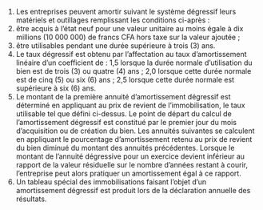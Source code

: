 1)  Les  entreprises  peuvent  amortir  suivant  le  système  dégressif  leurs matériels et outillages remplissant les conditions ci-après :
1) être acquis à l’état neuf pour une valeur unitaire au moins égale à dix millions
(10 000 000) de francs CFA hors taxe sur la valeur ajoutée ;
2) être utilisables pendant une durée supérieure à trois (3) ans.
2) Le taux dégressif est obtenu par l’affectation au taux d’amortissement linéaire d’un
coefficient de :
1,5 lorsque la durée normale d’utilisation du bien est de trois (3) ou quatre (4) ans ;
2,0 lorsque cette durée normale est de cinq (5) ou six (6) ans ;
2,5 lorsque cette durée normale est supérieure à six (6) ans.
3) Le montant de la première annuité d’amortissement dégressif est déterminé en appliquant au prix de revient de l’immobilisation, le taux utilisable tel que défini ci-dessus.
Le point de départ du calcul de l’amortissement dégressif est constitué par le premier jour du mois d’acquisition ou de création du bien.
Les annuités suivantes se calculent en appliquant le pourcentage d’amortissement retenu au prix de revient du bien diminué du montant des annuités précédentes.
Lorsque le montant de l’annuité dégressive pour un exercice devient inférieur au rapport de la valeur résiduelle sur le nombre d’années restant à courir, l’entreprise peut alors pratiquer un amortissement égal à ce rapport.
4) Un tableau spécial des immobilisations faisant l’objet d’un amortissement dégressif
est produit lors de la déclaration annuelle des résultats.